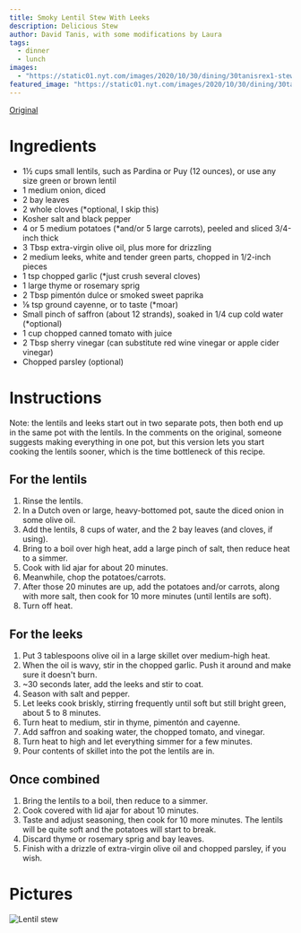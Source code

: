```yaml
---
title: Smoky Lentil Stew With Leeks
description: Delicious Stew
author: David Tanis, with some modifications by Laura
tags:
  - dinner
  - lunch
images:
  - "https://static01.nyt.com/images/2020/10/30/dining/30tanisrex1-stew/merlin_179039508_8384549d-9354-48f6-88ad-3f0139cf2820-articleLarge.jpg"
featured_image: "https://static01.nyt.com/images/2020/10/30/dining/30tanisrex1-stew/merlin_179039508_8384549d-9354-48f6-88ad-3f0139cf2820-articleLarge.jpg"
---
```


[Original](https://cooking.nytimes.com/recipes/1021588-smoky-lentil-stew-with-leeks-and-potatoes)

# Ingredients

- 1½ cups small lentils, such as Pardina or Puy (12 ounces), or use any size green or brown lentil
- 1 medium onion, diced
- 2 bay leaves
- 2 whole cloves (\*optional, I skip this)
- Kosher salt and black pepper
- 4 or 5 medium potatoes (\*and/or 5 large carrots), peeled and sliced 3/4-inch thick
- 3 Tbsp extra-virgin olive oil, plus more for drizzling
- 2 medium leeks, white and tender green parts, chopped in 1/2-inch pieces
- 1 tsp chopped garlic (\*just crush several cloves)
- 1 large thyme or rosemary sprig
- 2 Tbsp pimentón dulce or smoked sweet paprika
- ⅛ tsp ground cayenne, or to taste (\*moar)
- Small pinch of saffron (about 12 strands), soaked in 1/4 cup cold water (\*optional)
- 1 cup chopped canned tomato with juice
- 2 Tbsp sherry vinegar (can substitute red wine vinegar or apple cider vinegar)
- Chopped parsley (optional)

# Instructions

Note: the lentils and leeks start out in two separate pots, then both end up in the same pot with the lentils. In the comments on the original, someone suggests making everything in one pot, but this version lets you start cooking the lentils sooner, which is the time bottleneck of this recipe.

## For the lentils

1. Rinse the lentils.
1. In a Dutch oven or large, heavy-bottomed pot, saute the diced onion in some olive oil.
1. Add the lentils, 8 cups of water, and the 2 bay leaves (and cloves, if using).
1. Bring to a boil over high heat, add a large pinch of salt, then reduce heat to a simmer.
1. Cook with lid ajar for about 20 minutes.
1. Meanwhile, chop the potatoes/carrots.
1. After those 20 minutes are up, add the potatoes and/or carrots, along with more salt, then cook for 10 more minutes (until lentils are soft).
1. Turn off heat.

## For the leeks

1. Put 3 tablespoons olive oil in a large skillet over medium-high heat.
1. When the oil is wavy, stir in the chopped garlic. Push it around and make sure it doesn't burn.
1. ~30 seconds later, add the leeks and stir to coat.
1. Season with salt and pepper.
1. Let leeks cook briskly, stirring frequently until soft but still bright green, about 5 to 8 minutes.
1. Turn heat to medium, stir in thyme, pimentón and cayenne.
1. Add saffron and soaking water, the chopped tomato, and vinegar.
1. Turn heat to high and let everything simmer for a few minutes.
1. Pour contents of skillet into the pot the lentils are in.

## Once combined

1. Bring the lentils to a boil, then reduce to a simmer.
1. Cook covered with lid ajar for about 10 minutes.
1. Taste and adjust seasoning, then cook for 10 more minutes. The lentils will be quite soft and the potatoes will start to break.
1. Discard thyme or rosemary sprig and bay leaves.
1. Finish with a drizzle of extra-virgin olive oil and chopped parsley, if you wish.

# Pictures

![Lentil stew](https://static01.nyt.com/images/2020/10/30/dining/30tanisrex1-stew/merlin_179039508_8384549d-9354-48f6-88ad-3f0139cf2820-articleLarge.jpg)
